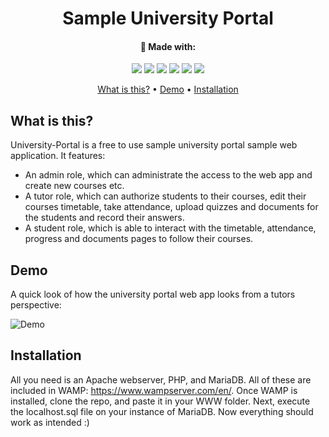 <!-- markdownlint-configure-file {
  "MD013": {
    "code_blocks": false,
    "tables": false
  },
  "MD033": false,
  "MD041": false
} -->

<div align="center">

# Sample University Portal

#### 🔧 Made with:
![](https://img.shields.io/badge/-PHP-informational?style=flat&logo=php&logoColor=white)
![](https://img.shields.io/badge/-Apache-informational?style=flat&logo=Apache&logoColor=white)
![](https://img.shields.io/badge/-MariaDB-informational?style=flat&logo=MariaDB&logoColor=white)
![](https://img.shields.io/badge/-JavaScript-informational?style=flat&logo=JavaScript&logoColor=white)
![](https://img.shields.io/badge/-HTML5-informational?style=flat&logo=HTML5&logoColor=white)
![](https://img.shields.io/badge/-CSS3-informational?style=flat&logo=CSS3&logoColor=white)

[What is this?](#whatisthis)
•
[Demo](#demo) 
•
[Installation](#installation) 

</div>

## What is this?

University-Portal is a free to use sample university portal sample web application. It features: 
- An admin role, which can administrate the access to the web app and create new courses etc.
- A tutor role, which can authorize students to their courses, edit their courses timetable, take attendance, upload quizzes and documents for the students and record their answers.
- A student role, which is able to interact with the timetable, attendance, progress and documents pages to follow their courses.

## Demo

A quick look of how the university portal web app looks from a tutors perspective:

![Demo][demo]

## Installation

All you need is an Apache webserver, PHP, and MariaDB. All of these are included in WAMP: https://www.wampserver.com/en/.
Once WAMP is installed, clone the repo, and paste it in your WWW folder. Next, execute the localhost.sql file on your instance of MariaDB. Now everything should work as intended :)

[demo]: uploads/demo.webp
